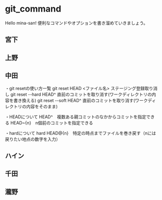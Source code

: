 # git_command
Hello mina-san!
便利なコマンドやオプションを書き溜めていきましょう。

## 宮下

## 上野

## 中田

・git resetの使い方一覧
git reset HEAD <ファイル名>	ステージング登録取り消し
git reset --hard HEAD^	直前のコミットを取り消す(ワークディレクトリの内容を書き換える)
git reset --soft HEAD^	直前のコミットを取り消す(ワークディレクトリの内容をそのまま)

・HEADについて
HEAD^　複数ある親コミットのなかからコミットを指定できる
HEAD~{n}　n個前のコミットを指定できる

・hardについて
hard HEAD@{n}　特定の時点までファイルを巻き戻す（nには戻りたい地点の数字を入力）


## ハイン

## 千田

## 瀧野



